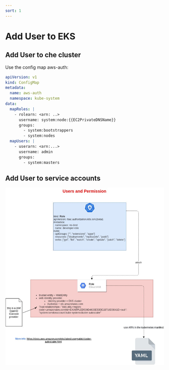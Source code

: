 ```yaml
---
sort: 1
---
```


# Add User to EKS


## Add User to che cluster

Use the config map aws-auth:

```yaml
apiVersion: v1
kind: ConfigMap
metadata:
  name: aws-auth
  namespace: kube-system
data:
  mapRoles: |
    - rolearn: <arn: ..>
      username: system:node:{{EC2PrivateDNSName}}
      groups:
        - system:bootstrappers
        - system:nodes
  mapUsers: |
    - userarn: <arn:...>
      username: admin
      groups:
        - system:masters

```

## Add User to service accounts

![Schema](./images/userandpermissions.jpg)
